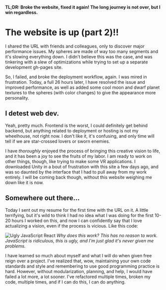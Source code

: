 **TL;DR: Broke the website, fixed it again! The long journey is not over, but I win regardless.**

# The website is up (part 2)!!
I shared the URL with friends and colleagues, only to discover major performance issues. My spheres are made of way too many segments and it's slowing everything down. I didn't believe this was the case, and was tinkering with a slew of optimizations while trying to set up a separate development gh-pages site. 

So, I failed, and broke the deployment workflow, again. I was mired in frustration. Today, a full 26 hours later, I have resolved the issue and improved performance, as well as added some cool moon and dwarf planet textures to the spheres (with color changes) to give the appearance more personality. 

## I detest web dev. 
Yeah, pretty much. Frontend is the worst, I could definitely get behind backend, but anything related to deployment or hosting is not my wheelhouse, not right now. I don't like it, it's confusing, and only time will tell if we are star-crossed lovers or sworn enemies.

I have *thoroughly* enjoyed the process of bringing this creative vision to life, and it has been a joy to see the fruits of my labor. I am ready to work on other things, though, like trying to make some VR applications. I downloaded Unity in a bout of frustration with this site a few days ago, and was so daunted by the interface that I had to pull away from my work entirely. I will be coming back though, without this website weighing me down like it is now. 

## Somewhere out there...
Today I sent out my resume for the first time with the URL on it. A little terrifying, but it's wild to think I had no idea what I was doing for the first 10-20 hours I worked on this, and now I can confidently say that I love actualizing a vision, even if the process is vicious. Like this code:

![Ugly JavaScript React](images/activity/ugly-js.png)
*Why does this work? This has no reason to work. JavaScript is ridiculous, this is ugly, and I'm just glad it's never given me problems.*

I have learned so much about myself and what I will do when given free reign over a project. I've realized that, wow, maintaining your own code standards and style and remembering to use good programming practice is hard. However, without modularization, planning, and help, I would have failed a lot more, a lot sooner. I've refactored multiple times, broken my code, multiple times, and if I can do this, I can do anything. 
